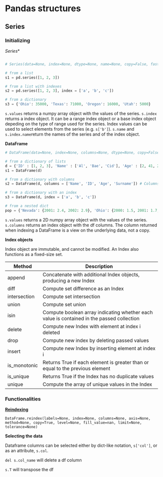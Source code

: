 # Pandas structures

## Series

### Initializing

*Series**

```python

# Series(data=None, index=None, dtype=None, name=None, copy=False, fastpath=False)

# from a list
s1 = pd.series([1, 2, 3]) 

# from a list with indexes
s2 = pd.series([1, 2, 3], index = ['a', 'b', 'c']) 

# from a dictionary
s3 = {'Ohio': 35000, 'Texas': 71000, 'Oregon': 16000, 'Utah': 5000} 
```

`s.values` returns a numpy array object with the values of the series. 
`s.index` returns a index object. It can be a range index object or a base index object depeding on the type of range used for the series. Index values can be used to select elements from the series (e.g. `s['b']`).
`s.name` and `s.index.name`return the names of the series and of the index object.

**DataFrame**

```python
# DataFrame(data=None, index=None, columns=None, dtype=None, copy=False)

# from a dictionary of lists
d = {'ID' : [1, 2, 3], 'Name' : ['Al', 'Bae', 'Cid'], 'Age' : [2, 41, 25]}
s1 = DataFrame(d) 

# from a dictionary with columns
s2 = DataFrame(d, columns = ['Name', 'ID', 'Age', 'Surname']) # Columns not in the dict will be NaN

# from a dictionary with an index
s3 = DataFrame(d, index = ['a', 'b', 'c'])

# from a nested dict
pop = {'Nevada': {2001: 2.4, 2002: 2.9}, 'Ohio': {2000: 1.5, 2001: 1.7, 2002: 3.6}} # the oouter keys are columns, the inner keys are rows

```
`s.values` returns a 2D numpy array object with the values of the series. 
`s.columns` returns an index object with the df columns. The column returned when indexing a DataFrame is a view on the underlying data, not a copy.


**Index objects**

Index object are immutable, and cannot be modified. An Index also functions as a fixed-size set.

| Method | Description |
| ------ | ----------- |
| append | Concatenate with additional Index objects, producing a new Index |
| diff | Compute set difference as an Index |
| intersection | Compute set intersection | 
| union | Compute set union |
| isin | Compute boolean array indicating whether each value is contained in the passed collection |
| delete | Compute new Index with element at index i deleted |
| drop | Compute new index by deleting passed values | 
| insert | Compute new Index by inserting element at index i | 
| is_monotonic | Returns True if each element is greater than or equal to the previous element | 
| is_unique | Returns True if the Index has no duplicate values | 
| unique | Compute the array of unique values in the Index |

### Functionalities

**[Reindexing](https://pandas.pydata.org/pandas-docs/stable/generated/pandas.DataFrame.reindex.html)** 

`DataFrame.reindex(labels=None, index=None, columns=None, axis=None, method=None, copy=True, level=None, fill_value=nan, limit=None, tolerance=None)`

**Selecting the data**

Dataframe columns can be selected either by dict-like notation, `s['col']`, or as an attribute, `s.col`.

`del s.col_name` will delete a df column

`s.T` will transpose the df





















